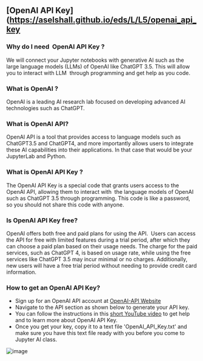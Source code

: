 ## [OpenAI API Key](https://aselshall.github.io/eds/L/L5/openai_api_key

### Why do I need  OpenAI API Key ?
We will connect your Jupyter notebooks with generative AI such as the large language models (LLMs) of OpenAI like ChatGPT 3.5. This will allow you to interact with LLM  through programming and get help as you code.

### What is OpenAI ?
OpenAI is a leading AI research lab focused on developing advanced AI technologies such as ChatGPT.

### What is OpenAI API?
OpenAI API is a tool that provides access to language models such as ChatGPT3.5 and ChatGPT4, and more importantly allows users to integrate these AI capabilities into their applications. In that case that would be your JupyterLab and Python.

### What is OpenAI API Key ?
The OpenAI API Key is a special code that grants users access to the OpenAI API, allowing them to interact with  the language models of OpenAI such as ChatGPT 3.5 through programming. This code is like a password, so you should not share this code with anyone.

### Is OpenAI API Key free?

OpenAI offers both free and paid plans for using the API.  Users can access the API for free with limited features during a trial period, after which they can choose a paid plan based on their usage needs. The charge for the paid services, such as ChatGPT 4, is based on usage rate, while using the free services like ChatGPT 3.5 may incur minimal or no charges. Additionally, new users will have a free trial period without needing to provide credit card information.

### How to get an OpenAI API Key?
- Sign up for an OpenAI API account at [OpenAI-API Website](https://openai.com/blog/openai-api)
- Navigate to the API section as shown below to generate your API key.
- You can  follow the instructions in this [short YouTube video](https://www.youtube.com/watch?v=UO_i1GhjElQ&t=26s) to get help and to learn more about OpenAI API Key. 
- Once you get your key, copy it to a text file 'OpenAI_API_Key.txt' and make sure you have this text file ready with you before you come to Jupyter AI class. 

![image](https://github.com/aselshall/eds/assets/40507239/2cffa77f-0a44-4f40-9ad4-bea81b1ed467)
